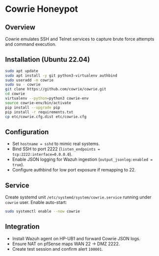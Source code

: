 # Cowrie Honeypot

## Overview

Cowrie emulates SSH and Telnet services to capture brute force attempts and command execution.

## Installation (Ubuntu 22.04)

```bash
sudo apt update
sudo apt install -y git python3-virtualenv authbind
sudo useradd -m cowrie
sudo su - cowrie
git clone https://github.com/cowrie/cowrie.git
cd cowrie
virtualenv --python=python3 cowrie-env
source cowrie-env/bin/activate
pip install --upgrade pip
pip install -r requirements.txt
cp etc/cowrie.cfg.dist etc/cowrie.cfg
```

## Configuration

- Set `hostname = sshd` to mimic real systems.
- Bind SSH to port 2222 (`listen_endpoints = tcp:2222:interface=0.0.0.0`).
- Enable JSON logging for Wazuh ingestion (`output_jsonlog:enabled = true`).
- Configure authbind for low port exposure if remapping to 22.

## Service

Create systemd unit `/etc/systemd/system/cowrie.service` running under `cowrie` user. Enable auto-start:

```bash
sudo systemctl enable --now cowrie
```

## Integration

- Install Wazuh agent on HP-UB1 and forward Cowrie JSON logs.
- Ensure NAT on pfSense maps WAN 22 -> DMZ 2222.
- Create test session and confirm alert `100001`.

